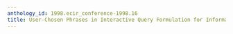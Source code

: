 ```yaml
---
anthology_id: 1998.ecir_conference-1998.16
title: User-Chosen Phrases in Interactive Query Formulation for Information Retrieval
---
```

